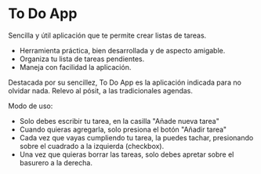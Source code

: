 # To Do App
Sencilla y útil aplicación que te permite crear listas de tareas.

* Herramienta práctica, bien desarrollada y de aspecto amigable.
* Organiza tu lista de tareas pendientes.
* Maneja con facilidad la aplicación.

Destacada por su sencillez, To Do App es la aplicación indicada para no olvidar nada. Relevo al pósit, a las tradicionales agendas.

Modo de uso:
- Solo debes escribir tu tarea, en la casilla "Añade nueva tarea"
- Cuando quieras agregarla, solo presiona el botón "Añadir tarea"
- Cada vez que vayas cumpliendo tu tarea, la puedes tachar, presionando sobre el cuadrado a la izquierda (checkbox).
- Una vez que quieras borrar las tareas, solo debes apretar sobre el basurero a la derecha.

